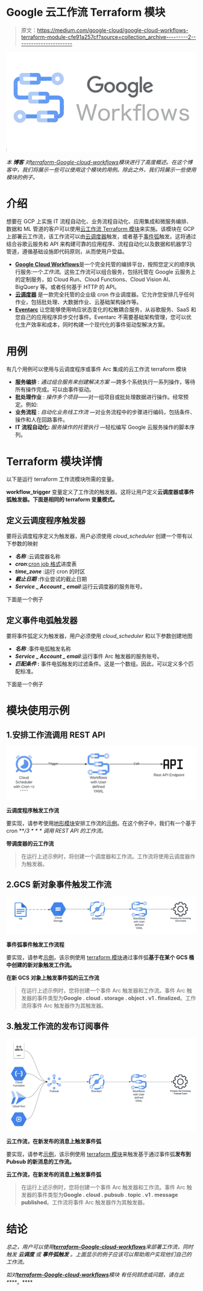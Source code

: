 # Google 云工作流 Terraform 模块

> 原文：<https://medium.com/google-cloud/google-cloud-workflows-terraform-module-cfe91a257cf?source=collection_archive---------2----------------------->

![](img/59fef282f57b7fe0cce509623ad2b58e.png)

*本* ***博客*** *对*[*terraform-Google-cloud-workflows*](http://terraform-google-cloud-workflows)*模块进行了高度概述。在这个博客中，我们将展示一些可以使用这个模块的用例。除此之外，我们将展示一些使用模块的例子。*

# 介绍

想要在 GCP 上实施 IT 流程自动化、业务流程自动化、应用集成和微服务编排、数据和 ML 管道的客户可以使用[云工作流 Terraform 模块](https://github.com/GoogleCloudPlatform/terraform-google-cloud-workflows)来实施。该模块在 GCP 上部署云工作流，该工作流可以由[云调度器](https://cloud.google.com/scheduler)触发，或者基于[事件弧](https://cloud.google.com/eventarc)触发。这将通过结合谷歌云服务和 API 来构建可靠的应用程序、流程自动化以及数据和机器学习管道，遵循基础设施即代码原则，从而使用户受益。

*   [**Google Cloud Workflows**](https://cloud.google.com/workflows/docs/overview)是一个完全托管的编排平台，按照您定义的顺序执行服务:一个*工作流*。这些工作流可以组合服务，包括托管在 Google 云服务上的定制服务，如 Cloud Run、Cloud Functions、Cloud Vision AI、BigQuery 等。或者任何基于 HTTP 的 API。
*   [**云调度器**](https://cloud.google.com/scheduler) 是一款完全托管的企业级 cron 作业调度器。它允许您安排几乎任何作业，包括批处理、大数据作业、云基础架构操作等。
*   [**Eventarc**](https://cloud.google.com/eventarc/docs) 让您能够使用响应状态变化的松散耦合服务，从谷歌服务、SaaS 和您自己的应用程序异步交付事件。Eventarc 不需要基础架构管理，您可以优化生产效率和成本，同时构建一个现代化的事件驱动型解决方案。

# 用例

有几个用例可以使用与云调度程序或事件 Arc 集成的云工作流 terraform 模块

*   **服务编排** : *通过组合服务来创建解决方案* —跨多个系统执行一系列操作，等待所有操作完成。可以由事件驱动。
*   **批处理作业** : *操作多个项目*——对一组项目或批处理数据进行操作。经常预定。例如:
*   **业务流程** : *自动化业务线工作流* —对业务流程中的步骤进行编码，包括条件、操作和人在回路事件。
*   **IT 流程自动化:** *服务操作的托管执行* —轻松编写 Google 云服务操作的脚本序列。

# Terraform 模块详情

以下是运行 terraform 工作流模块所需的变量。

**workflow_trigger** 变量定义了工作流的触发器。这将让用户定义**云调度器或事件弧触发器。下面是相同的 terraform 变量模式。**

## 定义云调度程序触发器

要将云调度程序定义为触发器，用户必须使用 *cloud_scheduler* 创建一个带有以下参数的映射

*   ***名称*** :云调度器名称
*   ***cron***:[cron job 格式](https://cloud.google.com/scheduler/docs/configuring/cron-job-schedules)进度表
*   ***time_zone*** :运行 cron 的时区
*   ***截止日期*** :作业尝试的截止日期
*   ***Service _ Account _ email***:运行云调度器的服务账号。

下面是一个例子

## 定义事件电弧触发器

要将事件弧定义为触发器，用户必须使用 *cloud_scheduler* 和以下参数创建地图

*   ***名称*** :事件电弧触发名称
*   ***Service _ Account _ email***:运行事件 Arc 触发器的服务账号。
*   ***匹配条件* :** 事件电弧触发的过滤条件。这是一个数组。因此，可以定义多个匹配标准。

下面是一个例子

# 模块使用示例

## 1.安排工作流调用 REST API

![](img/8f9e3990f7997f6e05c0e354f38dfbed.png)

**云调度程序触发工作流**

要实现，请参考使用[地形模块](https://github.com/GoogleCloudPlatform/terraform-google-cloud-workflows)安排工作流的[示例](https://github.com/GoogleCloudPlatform/terraform-google-cloud-workflows/tree/main/examples/schedule_workflow)。在这个例子中，我们有一个基于 cron ***/3 * * * *调用 REST API 的工作流。**

**带调度器的云工作流**

> 在运行上述示例时，将创建一个调度器和工作流。工作流将使用云调度器作为触发器。

## 2.GCS 新对象事件触发工作流

![](img/45c930eb3db43963a47795e3b82dcf29.png)

**事件弧事件触发工作流程**

要实现，请参考[示例](https://github.com/GoogleCloudPlatform/terraform-google-cloud-workflows/tree/main/examples/schedule_workflow)，该示例使用 [terraform 模块](https://github.com/GoogleCloudPlatform/terraform-google-cloud-workflows)通过事件弧**基于在某个 GCS 桶中创建的新对象触发工作流。**

**在新 GCS 对象上触发事件弧的云工作流**

> 在运行上述示例时，您将创建一个事件 Arc 触发器和工作流。事件 Arc 触发器的事件类型为**Google . cloud . storage . object . v1 . finalized**。工作流将事件 Arc 触发器作为其触发器。

## 3.触发工作流的发布订阅事件

![](img/a6986bb1c021549efaf3a2c9d09d1142.png)

**云工作流，在新发布的消息上触发事件弧**

要实现，请参考[示例](https://github.com/GoogleCloudPlatform/terraform-google-cloud-workflows/tree/main/examples/pubsub_event_arc_trigger_workflow)，该示例使用 [terraform 模块](https://github.com/GoogleCloudPlatform/terraform-google-cloud-workflows)来触发基于通过事件弧**发布到 Pubsub 的新消息的工作流。**

**云工作流，在新发布的消息上触发事件弧**

> 在运行上述示例时，您将创建一个事件 Arc 触发器和工作流。事件 Arc 触发器的事件类型为**Google . cloud . pubsub . topic . v1 . message published**。工作流将事件 Arc 触发器作为其触发器。

# 结论

*总之，用户可以使用*[***terraform-Google-cloud-workflows***](http://terraform-google-cloud-workflows)*来部署工作流，同时触发* ***云调度*** *或* ***事件弧触发*** *。上面显示的例子应该可以帮助用户实现他们自己的工作流。*

*如对*[***terraform-Google-cloud-workflows***](http://terraform-google-cloud-workflows)**模块* *有任何顾虑或问题，请在此*[](https://github.com/GoogleCloudPlatform/terraform-google-cloud-workflows/issues)****。*****